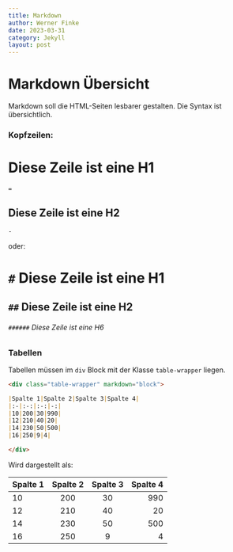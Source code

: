 ```yaml
---
title: Markdown
author: Werner Finke
date: 2023-03-31
category: Jekyll
layout: post
---
```


# Markdown Übersicht

Markdown soll die HTML-Seiten lesbarer gestalten.
Die Syntax ist übersichtlich.

### Kopfzeilen:

Diese Zeile ist eine H1
=
`=`

Diese Zeile ist eine H2
-
`-`

oder:

# `#` Diese Zeile ist eine H1

## `##` Diese Zeile ist eine H2

###### `######` Diese Zeile ist eine H6

### Tabellen

Tabellen müssen im `div` Block mit der Klasse `table-wrapper` liegen.

```markdown
<div class="table-wrapper" markdown="block">

|Spalte 1|Spalte 2|Spalte 3|Spalte 4|
|:-|:-:|:-:|-:|
|10|200|30|990|
|12|210|40|20|
|14|230|50|500|
|16|250|9|4|

</div>
```

Wird dargestellt als:

<div class="table-wrapper" markdown="block">

|Spalte 1|Spalte 2|Spalte 3|Spalte 4|
|:-|:-:|:-:|-:|
|10|200|30|990|
|12|210|40|20|
|14|230|50|500|
|16|250|9|4|

</div>
